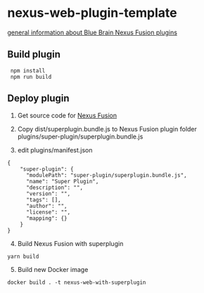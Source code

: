 # nexus-web-plugin-template

[general information about Blue Brain Nexus Fusion plugins](https://bluebrainnexus.io/docs/fusion/plugins.html)

## Build plugin
```
 npm install
 npm run build
```

## Deploy plugin

1. Get source code for [Nexus Fusion](https://github.com/BlueBrain/nexus-web)

2. Copy dist/superplugin.bundle.js to Nexus Fusion plugin folder plugins/super-plugin/superplugin.bundle.js

3. edit plugins/manifest.json
```
{
    "super-plugin": {
      "modulePath": "super-plugin/superplugin.bundle.js",
      "name": "Super Plugin",
      "description": "",
      "version": "",
      "tags": [],
      "author": "",
      "license": "",
      "mapping": {}
    }
}
```

4. Build Nexus Fusion with superplugin
```
yarn build
```

5. Build new Docker image
``` 
docker build . -t nexus-web-with-superplugin
```
